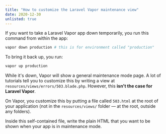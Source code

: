 ```yaml
---
title: "How to customize the Laravel Vapor maintenance view"
date: 2020-12-30
unlisted: true
---
```


If you want to take a Laravel Vapor app down temporarily, you run this command from within the app:

```bash
vapor down production # this is for environment called "production"
```

To bring it back up, you run:

```bash
vapor up production
```

While it's down, Vapor will show a general maintenance mode page. A lot of tutorials tell you to customize this by writing a view at `resources/views/errors/503.blade.php`. However, this **isn't the case for Laravel Vapor**.

On Vapor, you customize this by putting a file called `503.html` at the root of your application (not in the `resources/views/` folder — at the root, outside any folders).

Inside this self-contained file, write the plain HTML that you want to be shown when your app is in maintenance mode.
